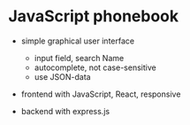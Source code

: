 # JavaScript phonebook

+ simple graphical user interface 
    - input field, search Name
    - autocomplete, not case-sensitive
    - use JSON-data

+ frontend with JavaScript, React, responsive

+ backend with express.js
